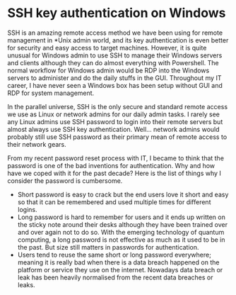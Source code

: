 # SSH key authentication on Windows

SSH is an amazing remote access method we have been using for remote management in \*Unix admin world, and its key authentication is even better for security and easy access to target machines. However, it is quite unusual for Windows admin to use SSH to manage their Windows servers and clients although they can do almost everything with Powershell. The normal workflow for Windows admin would be RDP into the Windows servers to administer and do the daily stuffs in the GUI. Throughout my IT career, I have never seen a Windows box has been setup without GUI and RDP for system management.&#x20;

In the parallel universe, SSH is the only secure and standard remote access we use as Linux or network admins for our daily admin tasks. I rarely see any Linux admins use SSH password to login into their remote servers but almost always use SSH key authentication. Well... network admins would probably still use SSH password as their primary mean of remote access to their network gears.&#x20;

From my recent password reset process with IT, I became to think that the password is one of the bad inventions for authentication. Why and how have we coped with it for the past decade? Here is the list of things why I consider the password is cumbersome.&#x20;

* Short password is easy to crack but the end users love it short and easy so that it can be remembered and used multiple times for different logins.
* Long password is hard to remember for users and it ends up written on the sticky note around their desks although they have been trained over and over again not to do so. With the emerging technology of quantum computing, a long password is not effective as much as it used to be in the past. But size still matters in passwords for authentication.
* Users tend to reuse the same short or long password everywhere; meaning it is really bad when there is a data breach happened on the platform or service they use on the internet. Nowadays data breach or leak has been heavily normalised from the recent data breaches or leaks.&#x20;
